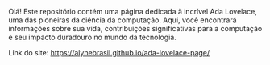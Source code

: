 Olá! Este repositório contém uma página dedicada à incrível Ada Lovelace, uma das pioneiras da ciência da computação. Aqui, você encontrará informações sobre sua vida, contribuições significativas para a computação e seu impacto duradouro no mundo da tecnologia.

Link do site: https://alynebrasil.github.io/ada-lovelace-page/
